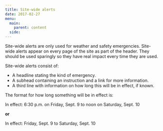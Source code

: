 ```yaml
---
title: Site-wide alerts
date: 2017-02-27
menu:
  main:
    parent: content
  side:
---
```

Site-wide alerts are only used for weather and safety emergencies. Site-wide alerts appear on every page of the site as part of the header. They should be used sparingly so they have real impact every time they are used.

Site-wide alerts consist of:

 * A headline stating the kind of emergency.
 * A subhead containing an instruction and a link for more information.
 * A third line with information on how long this will be in effect, if known.

The format for how long something will be in effect is:

In effect: 6:30 p.m. on Friday, Sept. 9 to noon on Saturday, Sept. 10

**or**

In effect: Friday, Sept. 9 to Saturday, Sept. 10

